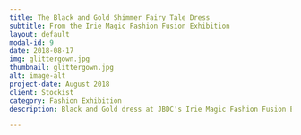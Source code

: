 ```yaml
---
title: The Black and Gold Shimmer Fairy Tale Dress
subtitle: From the Irie Magic Fashion Fusion Exhibition
layout: default
modal-id: 9
date: 2018-08-17
img: glittergown.jpg
thumbnail: glittergown.jpg
alt: image-alt
project-date: August 2018
client: Stockist
category: Fashion Exhibition
description: Black and Gold dress at JBDC's Irie Magic Fashion Fusion Exhibition held at the Jamaica Pegasus

---
```

